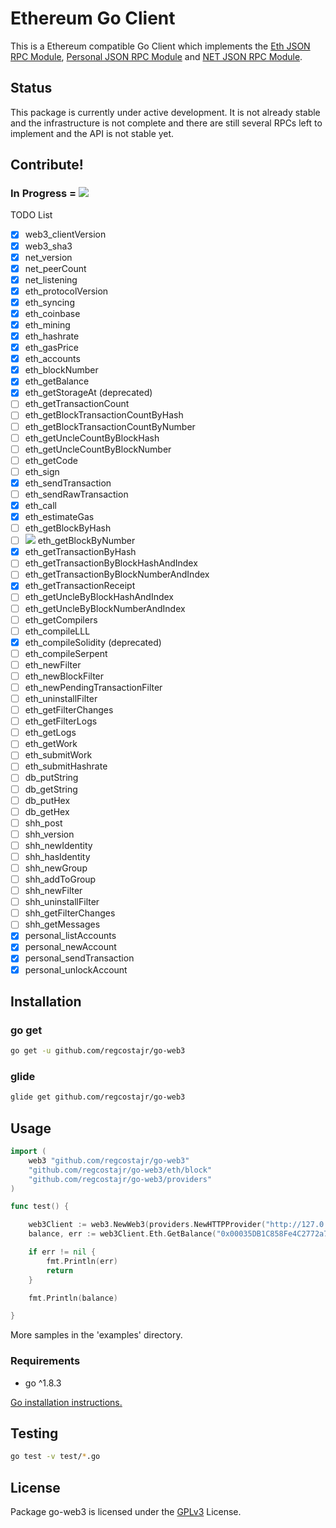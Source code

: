 # Ethereum Go Client

This is a Ethereum compatible Go Client
which implements the 
[Eth JSON RPC Module](https://github.com/ethereum/wiki/wiki/JSON-RPC),
[Personal JSON RPC Module](https://github.com/paritytech/parity/wiki/JSONRPC-personal-module) and
[NET JSON RPC Module](https://github.com/paritytech/parity/wiki/JSONRPC-net-module#net_version).

## Status

This package is currently under active development. It is not already stable and the infrastructure is not complete and there are still several RPCs left to implement and the API is not stable yet.

## Contribute!

### In Progress = ![](https://placehold.it/15/FFFF00/000000?text=+)

TODO List

- [x] web3_clientVersion                      
- [x] web3_sha3                               
- [x] net_version                             
- [x] net_peerCount                           
- [x] net_listening                           
- [x] eth_protocolVersion                     
- [x] eth_syncing                             
- [x] eth_coinbase                            
- [x] eth_mining                              
- [x] eth_hashrate                            
- [x] eth_gasPrice                            
- [x] eth_accounts                            
- [x] eth_blockNumber                         
- [x] eth_getBalance                          
- [x] eth_getStorageAt (deprecated)
- [ ] eth_getTransactionCount                 
- [ ] eth_getBlockTransactionCountByHash      
- [ ] eth_getBlockTransactionCountByNumber    
- [ ] eth_getUncleCountByBlockHash            
- [ ] eth_getUncleCountByBlockNumber          
- [ ] eth_getCode                             
- [ ] eth_sign                                
- [x] eth_sendTransaction                     
- [ ] eth_sendRawTransaction                  
- [x] eth_call                                
- [x] eth_estimateGas                         
- [ ] eth_getBlockByHash                      
- [ ] ![](https://placehold.it/15/FFFF00/000000?text=+) eth_getBlockByNumber                    
- [x] eth_getTransactionByHash                
- [ ] eth_getTransactionByBlockHashAndIndex   
- [ ] eth_getTransactionByBlockNumberAndIndex 
- [x] eth_getTransactionReceipt               
- [ ] eth_getUncleByBlockHashAndIndex         
- [ ] eth_getUncleByBlockNumberAndIndex       
- [ ] eth_getCompilers                        
- [ ] eth_compileLLL                          
- [x] eth_compileSolidity (deprecated)                    
- [ ] eth_compileSerpent                      
- [ ] eth_newFilter                           
- [ ] eth_newBlockFilter                      
- [ ] eth_newPendingTransactionFilter         
- [ ] eth_uninstallFilter                     
- [ ] eth_getFilterChanges                    
- [ ] eth_getFilterLogs                       
- [ ] eth_getLogs                             
- [ ] eth_getWork                             
- [ ] eth_submitWork                          
- [ ] eth_submitHashrate                      
- [ ] db_putString                            
- [ ] db_getString                            
- [ ] db_putHex                               
- [ ] db_getHex                               
- [ ] shh_post                                
- [ ] shh_version                             
- [ ] shh_newIdentity                         
- [ ] shh_hasIdentity                         
- [ ] shh_newGroup                            
- [ ] shh_addToGroup                          
- [ ] shh_newFilter                           
- [ ] shh_uninstallFilter                     
- [ ] shh_getFilterChanges                    
- [ ] shh_getMessages                         
- [x] personal_listAccounts                   
- [x] personal_newAccount                     
- [x] personal_sendTransaction                
- [x] personal_unlockAccount                  

## Installation

### go get

```bash
go get -u github.com/regcostajr/go-web3
```

### glide

```bash
glide get github.com/regcostajr/go-web3
```

## Usage

```go
import (
	web3 "github.com/regcostajr/go-web3"
	"github.com/regcostajr/go-web3/eth/block"
	"github.com/regcostajr/go-web3/providers"
)

func test() {

	web3Client := web3.NewWeb3(providers.NewHTTPProvider("http://127.0.0.1:8545", 10))
	balance, err := web3Client.Eth.GetBalance("0x00035DB1C858Fe4C2772a779C6fEF0FdB850dE42", block.LATEST)

	if err != nil {
		fmt.Println(err)
		return
	}

	fmt.Println(balance)

}
```

More samples in the 'examples' directory.

### Requirements

* go ^1.8.3

[Go installation instructions.](https://golang.org/doc/install)

## Testing
```bash
go test -v test/*.go
```

## License

Package go-web3 is licensed under the [GPLv3](https://www.gnu.org/licenses/gpl-3.0.en.html) License.
